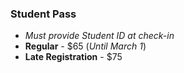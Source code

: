 ### Student Pass
* _Must provide Student ID at check-in_
* __Regular__ - $65 (*Until March 1*)
* __Late Registration__ - $75
